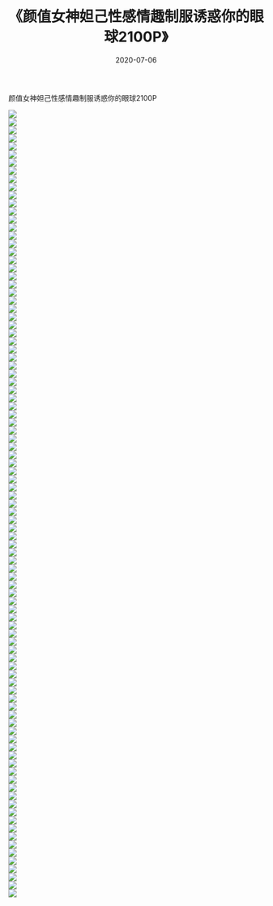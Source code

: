 ﻿---
layout: post
title:  《颜值女神妲己性感情趣制服诱惑你的眼球2100P》
date:   2020-07-06
img: http://img.660000.xyz/Sharelink/性感/2020/颜值女神妲己性感情趣制服诱惑你的眼球2100P/000.jpg
categories: [美女, 清纯, 唯美]
---

颜值女神妲己性感情趣制服诱惑你的眼球2100P

  ![](http://img.660000.xyz/Sharelink/性感/2020/颜值女神妲己性感情趣制服诱惑你的眼球2100P/001.jpg) <br> ![](http://img.660000.xyz/Sharelink/性感/2020/颜值女神妲己性感情趣制服诱惑你的眼球2100P/002.jpg) <br> ![](http://img.660000.xyz/Sharelink/性感/2020/颜值女神妲己性感情趣制服诱惑你的眼球2100P/003.jpg) <br> ![](http://img.660000.xyz/Sharelink/性感/2020/颜值女神妲己性感情趣制服诱惑你的眼球2100P/004.jpg) <br> ![](http://img.660000.xyz/Sharelink/性感/2020/颜值女神妲己性感情趣制服诱惑你的眼球2100P/005.jpg) <br> ![](http://img.660000.xyz/Sharelink/性感/2020/颜值女神妲己性感情趣制服诱惑你的眼球2100P/006.jpg) <br> ![](http://img.660000.xyz/Sharelink/性感/2020/颜值女神妲己性感情趣制服诱惑你的眼球2100P/007.jpg) <br> ![](http://img.660000.xyz/Sharelink/性感/2020/颜值女神妲己性感情趣制服诱惑你的眼球2100P/008.jpg) <br> ![](http://img.660000.xyz/Sharelink/性感/2020/颜值女神妲己性感情趣制服诱惑你的眼球2100P/009.jpg) <br> ![](http://img.660000.xyz/Sharelink/性感/2020/颜值女神妲己性感情趣制服诱惑你的眼球2100P/010.jpg) <br> ![](http://img.660000.xyz/Sharelink/性感/2020/颜值女神妲己性感情趣制服诱惑你的眼球2100P/011.jpg) <br> ![](http://img.660000.xyz/Sharelink/性感/2020/颜值女神妲己性感情趣制服诱惑你的眼球2100P/012.jpg) <br> ![](http://img.660000.xyz/Sharelink/性感/2020/颜值女神妲己性感情趣制服诱惑你的眼球2100P/013.jpg) <br> ![](http://img.660000.xyz/Sharelink/性感/2020/颜值女神妲己性感情趣制服诱惑你的眼球2100P/014.jpg) <br> ![](http://img.660000.xyz/Sharelink/性感/2020/颜值女神妲己性感情趣制服诱惑你的眼球2100P/015.jpg) <br> ![](http://img.660000.xyz/Sharelink/性感/2020/颜值女神妲己性感情趣制服诱惑你的眼球2100P/016.jpg) <br> ![](http://img.660000.xyz/Sharelink/性感/2020/颜值女神妲己性感情趣制服诱惑你的眼球2100P/017.jpg) <br> ![](http://img.660000.xyz/Sharelink/性感/2020/颜值女神妲己性感情趣制服诱惑你的眼球2100P/018.jpg) <br> ![](http://img.660000.xyz/Sharelink/性感/2020/颜值女神妲己性感情趣制服诱惑你的眼球2100P/019.jpg) <br> ![](http://img.660000.xyz/Sharelink/性感/2020/颜值女神妲己性感情趣制服诱惑你的眼球2100P/020.jpg) <br> ![](http://img.660000.xyz/Sharelink/性感/2020/颜值女神妲己性感情趣制服诱惑你的眼球2100P/021.jpg) <br> ![](http://img.660000.xyz/Sharelink/性感/2020/颜值女神妲己性感情趣制服诱惑你的眼球2100P/022.jpg) <br> ![](http://img.660000.xyz/Sharelink/性感/2020/颜值女神妲己性感情趣制服诱惑你的眼球2100P/023.jpg) <br> ![](http://img.660000.xyz/Sharelink/性感/2020/颜值女神妲己性感情趣制服诱惑你的眼球2100P/024.jpg) <br> ![](http://img.660000.xyz/Sharelink/性感/2020/颜值女神妲己性感情趣制服诱惑你的眼球2100P/025.jpg) <br> ![](http://img.660000.xyz/Sharelink/性感/2020/颜值女神妲己性感情趣制服诱惑你的眼球2100P/026.jpg) <br> ![](http://img.660000.xyz/Sharelink/性感/2020/颜值女神妲己性感情趣制服诱惑你的眼球2100P/027.jpg) <br> ![](http://img.660000.xyz/Sharelink/性感/2020/颜值女神妲己性感情趣制服诱惑你的眼球2100P/028.jpg) <br> ![](http://img.660000.xyz/Sharelink/性感/2020/颜值女神妲己性感情趣制服诱惑你的眼球2100P/029.jpg) <br> ![](http://img.660000.xyz/Sharelink/性感/2020/颜值女神妲己性感情趣制服诱惑你的眼球2100P/030.jpg) <br> ![](http://img.660000.xyz/Sharelink/性感/2020/颜值女神妲己性感情趣制服诱惑你的眼球2100P/031.jpg) <br> ![](http://img.660000.xyz/Sharelink/性感/2020/颜值女神妲己性感情趣制服诱惑你的眼球2100P/032.jpg) <br> ![](http://img.660000.xyz/Sharelink/性感/2020/颜值女神妲己性感情趣制服诱惑你的眼球2100P/033.jpg) <br> ![](http://img.660000.xyz/Sharelink/性感/2020/颜值女神妲己性感情趣制服诱惑你的眼球2100P/034.jpg) <br> ![](http://img.660000.xyz/Sharelink/性感/2020/颜值女神妲己性感情趣制服诱惑你的眼球2100P/035.jpg) <br> ![](http://img.660000.xyz/Sharelink/性感/2020/颜值女神妲己性感情趣制服诱惑你的眼球2100P/036.jpg) <br> ![](http://img.660000.xyz/Sharelink/性感/2020/颜值女神妲己性感情趣制服诱惑你的眼球2100P/037.jpg) <br> ![](http://img.660000.xyz/Sharelink/性感/2020/颜值女神妲己性感情趣制服诱惑你的眼球2100P/038.jpg) <br> ![](http://img.660000.xyz/Sharelink/性感/2020/颜值女神妲己性感情趣制服诱惑你的眼球2100P/039.jpg) <br> ![](http://img.660000.xyz/Sharelink/性感/2020/颜值女神妲己性感情趣制服诱惑你的眼球2100P/040.jpg) <br> ![](http://img.660000.xyz/Sharelink/性感/2020/颜值女神妲己性感情趣制服诱惑你的眼球2100P/041.jpg) <br> ![](http://img.660000.xyz/Sharelink/性感/2020/颜值女神妲己性感情趣制服诱惑你的眼球2100P/042.jpg) <br> ![](http://img.660000.xyz/Sharelink/性感/2020/颜值女神妲己性感情趣制服诱惑你的眼球2100P/043.jpg) <br> ![](http://img.660000.xyz/Sharelink/性感/2020/颜值女神妲己性感情趣制服诱惑你的眼球2100P/044.jpg) <br> ![](http://img.660000.xyz/Sharelink/性感/2020/颜值女神妲己性感情趣制服诱惑你的眼球2100P/045.jpg) <br> ![](http://img.660000.xyz/Sharelink/性感/2020/颜值女神妲己性感情趣制服诱惑你的眼球2100P/046.jpg) <br> ![](http://img.660000.xyz/Sharelink/性感/2020/颜值女神妲己性感情趣制服诱惑你的眼球2100P/047.jpg) <br> ![](http://img.660000.xyz/Sharelink/性感/2020/颜值女神妲己性感情趣制服诱惑你的眼球2100P/048.jpg) <br> ![](http://img.660000.xyz/Sharelink/性感/2020/颜值女神妲己性感情趣制服诱惑你的眼球2100P/049.jpg) <br> ![](http://img.660000.xyz/Sharelink/性感/2020/颜值女神妲己性感情趣制服诱惑你的眼球2100P/050.jpg) <br> ![](http://img.660000.xyz/Sharelink/性感/2020/颜值女神妲己性感情趣制服诱惑你的眼球2100P/051.jpg) <br> ![](http://img.660000.xyz/Sharelink/性感/2020/颜值女神妲己性感情趣制服诱惑你的眼球2100P/052.jpg) <br> ![](http://img.660000.xyz/Sharelink/性感/2020/颜值女神妲己性感情趣制服诱惑你的眼球2100P/053.jpg) <br> ![](http://img.660000.xyz/Sharelink/性感/2020/颜值女神妲己性感情趣制服诱惑你的眼球2100P/054.jpg) <br> ![](http://img.660000.xyz/Sharelink/性感/2020/颜值女神妲己性感情趣制服诱惑你的眼球2100P/055.jpg) <br> ![](http://img.660000.xyz/Sharelink/性感/2020/颜值女神妲己性感情趣制服诱惑你的眼球2100P/056.jpg) <br> ![](http://img.660000.xyz/Sharelink/性感/2020/颜值女神妲己性感情趣制服诱惑你的眼球2100P/057.jpg) <br> ![](http://img.660000.xyz/Sharelink/性感/2020/颜值女神妲己性感情趣制服诱惑你的眼球2100P/058.jpg) <br> ![](http://img.660000.xyz/Sharelink/性感/2020/颜值女神妲己性感情趣制服诱惑你的眼球2100P/059.jpg) <br> ![](http://img.660000.xyz/Sharelink/性感/2020/颜值女神妲己性感情趣制服诱惑你的眼球2100P/060.jpg) <br> ![](http://img.660000.xyz/Sharelink/性感/2020/颜值女神妲己性感情趣制服诱惑你的眼球2100P/061.jpg) <br> ![](http://img.660000.xyz/Sharelink/性感/2020/颜值女神妲己性感情趣制服诱惑你的眼球2100P/062.jpg) <br> ![](http://img.660000.xyz/Sharelink/性感/2020/颜值女神妲己性感情趣制服诱惑你的眼球2100P/063.jpg) <br> ![](http://img.660000.xyz/Sharelink/性感/2020/颜值女神妲己性感情趣制服诱惑你的眼球2100P/064.jpg) <br> ![](http://img.660000.xyz/Sharelink/性感/2020/颜值女神妲己性感情趣制服诱惑你的眼球2100P/065.jpg) <br> ![](http://img.660000.xyz/Sharelink/性感/2020/颜值女神妲己性感情趣制服诱惑你的眼球2100P/066.jpg) <br> ![](http://img.660000.xyz/Sharelink/性感/2020/颜值女神妲己性感情趣制服诱惑你的眼球2100P/067.jpg) <br> ![](http://img.660000.xyz/Sharelink/性感/2020/颜值女神妲己性感情趣制服诱惑你的眼球2100P/068.jpg) <br> ![](http://img.660000.xyz/Sharelink/性感/2020/颜值女神妲己性感情趣制服诱惑你的眼球2100P/069.jpg) <br> ![](http://img.660000.xyz/Sharelink/性感/2020/颜值女神妲己性感情趣制服诱惑你的眼球2100P/070.jpg) <br> ![](http://img.660000.xyz/Sharelink/性感/2020/颜值女神妲己性感情趣制服诱惑你的眼球2100P/071.jpg) <br> ![](http://img.660000.xyz/Sharelink/性感/2020/颜值女神妲己性感情趣制服诱惑你的眼球2100P/072.jpg) <br> ![](http://img.660000.xyz/Sharelink/性感/2020/颜值女神妲己性感情趣制服诱惑你的眼球2100P/073.jpg) <br> ![](http://img.660000.xyz/Sharelink/性感/2020/颜值女神妲己性感情趣制服诱惑你的眼球2100P/074.jpg) <br> ![](http://img.660000.xyz/Sharelink/性感/2020/颜值女神妲己性感情趣制服诱惑你的眼球2100P/075.jpg) <br> ![](http://img.660000.xyz/Sharelink/性感/2020/颜值女神妲己性感情趣制服诱惑你的眼球2100P/076.jpg) <br> ![](http://img.660000.xyz/Sharelink/性感/2020/颜值女神妲己性感情趣制服诱惑你的眼球2100P/077.jpg) <br> ![](http://img.660000.xyz/Sharelink/性感/2020/颜值女神妲己性感情趣制服诱惑你的眼球2100P/078.jpg) <br> ![](http://img.660000.xyz/Sharelink/性感/2020/颜值女神妲己性感情趣制服诱惑你的眼球2100P/079.jpg) <br> ![](http://img.660000.xyz/Sharelink/性感/2020/颜值女神妲己性感情趣制服诱惑你的眼球2100P/080.jpg) <br> ![](http://img.660000.xyz/Sharelink/性感/2020/颜值女神妲己性感情趣制服诱惑你的眼球2100P/081.jpg) <br> ![](http://img.660000.xyz/Sharelink/性感/2020/颜值女神妲己性感情趣制服诱惑你的眼球2100P/082.jpg) <br> ![](http://img.660000.xyz/Sharelink/性感/2020/颜值女神妲己性感情趣制服诱惑你的眼球2100P/083.jpg) <br> ![](http://img.660000.xyz/Sharelink/性感/2020/颜值女神妲己性感情趣制服诱惑你的眼球2100P/084.jpg) <br> ![](http://img.660000.xyz/Sharelink/性感/2020/颜值女神妲己性感情趣制服诱惑你的眼球2100P/085.jpg) <br> ![](http://img.660000.xyz/Sharelink/性感/2020/颜值女神妲己性感情趣制服诱惑你的眼球2100P/086.jpg) <br> ![](http://img.660000.xyz/Sharelink/性感/2020/颜值女神妲己性感情趣制服诱惑你的眼球2100P/087.jpg) <br> ![](http://img.660000.xyz/Sharelink/性感/2020/颜值女神妲己性感情趣制服诱惑你的眼球2100P/088.jpg) <br> ![](http://img.660000.xyz/Sharelink/性感/2020/颜值女神妲己性感情趣制服诱惑你的眼球2100P/089.jpg) <br> ![](http://img.660000.xyz/Sharelink/性感/2020/颜值女神妲己性感情趣制服诱惑你的眼球2100P/090.jpg) <br> ![](http://img.660000.xyz/Sharelink/性感/2020/颜值女神妲己性感情趣制服诱惑你的眼球2100P/091.jpg) <br> ![](http://img.660000.xyz/Sharelink/性感/2020/颜值女神妲己性感情趣制服诱惑你的眼球2100P/092.jpg) <br> ![](http://img.660000.xyz/Sharelink/性感/2020/颜值女神妲己性感情趣制服诱惑你的眼球2100P/093.jpg) <br> ![](http://img.660000.xyz/Sharelink/性感/2020/颜值女神妲己性感情趣制服诱惑你的眼球2100P/094.jpg) <br> ![](http://img.660000.xyz/Sharelink/性感/2020/颜值女神妲己性感情趣制服诱惑你的眼球2100P/095.jpg) <br> ![](http://img.660000.xyz/Sharelink/性感/2020/颜值女神妲己性感情趣制服诱惑你的眼球2100P/096.jpg) <br> ![](http://img.660000.xyz/Sharelink/性感/2020/颜值女神妲己性感情趣制服诱惑你的眼球2100P/097.jpg) <br>